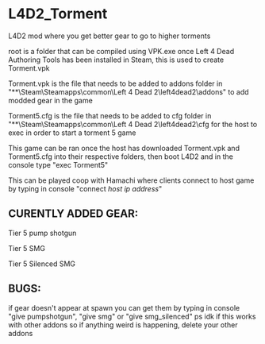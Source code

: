 # L4D2_Torment

L4D2 mod where you get better gear to go to higher torments

root is a folder that can be compiled using VPK.exe once Left 4 Dead Authoring Tools has been installed in Steam, this is used to create Torment.vpk

Torment.vpk is the file that needs to be added to addons folder in "**\Steam\Steamapps\common\Left 4 Dead 2\left4dead2\addons" to add modded gear in the game

Torment5.cfg is the file that needs to be added to cfg folder in "**\Steam\Steamapps\common\Left 4 Dead 2\left4dead2\cfg for the host to exec in order to start a torment 5 game

This game can be ran once the host has downloaded Torment.vpk and Torment5.cfg into their respective folders, then boot L4D2 and in the console type "exec Torment5"

This can be played coop with Hamachi where clients connect to host game by typing in console "connect *host ip address*"

CURENTLY ADDED GEAR:
----
Tier 5 pump shotgun

Tier 5 SMG

Tier 5 Silenced SMG

BUGS:
----
if gear doesn't appear at spawn you can get them by typing in console "give pumpshotgun", "give smg" or "give smg_silenced"
ps idk if this works with other addons so if anything weird is happening, delete your other addons
